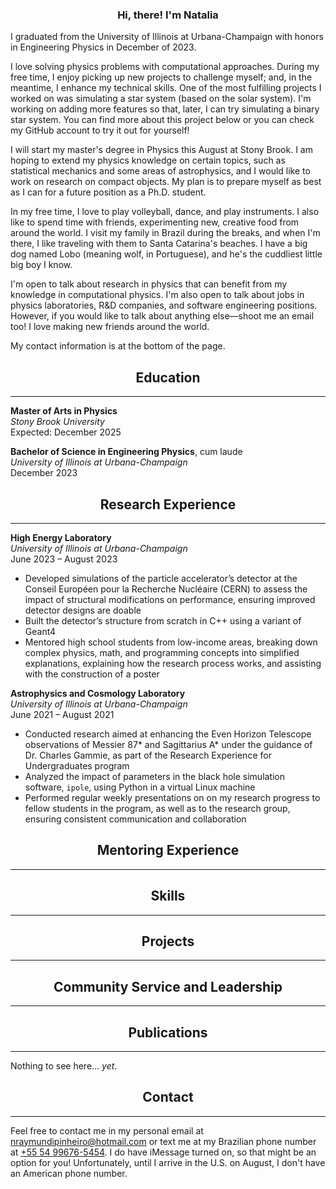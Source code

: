 <h3 style="text-align:center">Hi, there! I'm Natalia</h3>

I graduated from the University of Illinois at
Urbana-Champaign with honors in Engineering Physics in December of 2023.

I love solving physics problems with computational approaches. During my free
time, I enjoy picking up new projects to challenge myself; and, in the meantime,
I enhance my technical skills.
One of the most fulfilling projects I worked on was simulating a star system
(based on the solar system). I'm working on adding more features so that, later,
I can try simulating a binary star system. You can find more about this project
below or you can check my GitHub account to try it out for yourself!

I will start my master's degree in Physics this August at Stony Brook.
I am hoping to extend my physics knowledge on certain topics, such as
statistical mechanics and some areas of astrophysics, and I would like to
work on research on compact objects. My plan is to prepare myself as best as I
can for a future position as a Ph.D. student.

In my free time, I love to play volleyball, dance, and play instruments. I also
like to spend time with friends, experimenting new, creative food from around
the world. I visit my family in Brazil during the breaks, and when I'm there,
I like traveling with them to Santa Catarina's beaches. I have a big dog
named Lobo (meaning wolf, in Portuguese), and he's the cuddliest little big boy
I know.

I'm open to talk about research in physics that can benefit from my knowledge in
computational physics. I'm also open to talk about jobs in physics laboratories,
R&D companies, and software engineering positions.
However, if you would like to talk about anything else&mdash;shoot me an email
too! I love making new friends around the world.

My contact information is at the bottom of the page.


<!--------------------------------- EDUCATION --------------------------------->

<div class="container">
    <div style="text-align:center">
        <h2>Education</h2>
        <hr>
    </div>
</div>


<b>Master of Arts in Physics</b> <br>
<i>Stony Brook University</i><br>
Expected: December 2025

<b>Bachelor of Science in Engineering Physics</b>, cum laude <br>
<i>University of Illinois at Urbana-Champaign</i><br>
December 2023

<!---------------------------- RESEARCH EXPERIENCE ---------------------------->

<div class="container">
    <div style="text-align:center">
        <h2>Research Experience</h2>
        <hr>
    </div>
</div>


<b>High Energy Laboratory</b><br>
<i>University of Illinois at Urbana-Champaign</i><br>
June 2023 &ndash; August 2023
- Developed simulations of the particle accelerator’s detector at the Conseil Européen pour la Recherche Nucléaire (CERN) to assess the impact of structural modifications on performance, ensuring improved detector designs are doable
- Built the detector’s structure from scratch in C++ using a variant of Geant4
- Mentored high school students from low-income areas, breaking down complex physics, math, and programming concepts into simplified explanations, explaining how the research process works, and assisting with the construction of a poster

<b>Astrophysics and Cosmology Laboratory</b><br>
<i>University of Illinois at Urbana-Champaign</i><br>
June 2021 &ndash; August 2021
- Conducted research aimed at enhancing the Even Horizon Telescope observations of Messier 87* and Sagittarius A* under the guidance of Dr. Charles Gammie, as part of the Research Experience for Undergraduates program
- Analyzed the impact of parameters in the black hole simulation software, `ipole`, using Python in a virtual Linux machine
- Performed regular weekly presentations on on my research progress to fellow students in the program, as well as to the research group, ensuring consistent communication and collaboration

<!--------------------------- MENTORING EXPERIENCE ---------------------------->

<div class="container">
    <div style="text-align:center">
        <h2>Mentoring Experience</h2>
        <hr>
    </div>
</div>


<!---------------------------------- SKILLS ----------------------------------->

<div class="container">
    <div style="text-align:center">
        <h2>Skills</h2>
        <hr>
    </div>
</div>


<!--------------------------------- PROJECTS ---------------------------------->

<div class="container">
    <div style="text-align:center">
        <h2>Projects</h2>
        <hr>
    </div>
</div>


<!--------------------- COMMUNITY SERVICE & LEADERSHIP ------------------------>

<div class="container">
    <div style="text-align:center">
        <h2>Community Service and Leadership</h2>
        <hr>
    </div>
</div>


<!------------------------------ PUBLICATIONS --------------------------------->

<div class="container">
    <div style="text-align:center">
        <h2>Publications</h2>
        <hr>
    </div>
</div>


Nothing to see here... <i>yet</i>.


<!--------------------------------- CONTACT ----------------------------------->

<div class="container">
    <div style="text-align:center">
        <h2>Contact</h2>
        <hr>
    </div>
</div>


Feel free to contact me in my personal email at [nraymundipinheiro@hotmail.com](mailto:nraymundipinheiro@hotmail.com) or text me at my Brazilian phone number
at [+55 54 99676-5454](tel:5554996765454). I do have iMessage turned on, so that
might be an option for you! Unfortunately, until I arrive in the U.S. on August,
I don't have an American phone number.